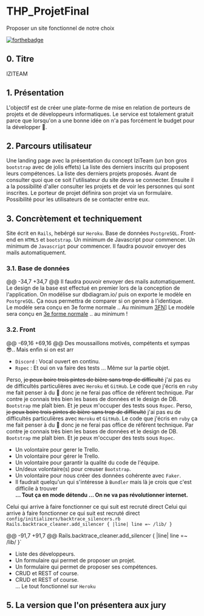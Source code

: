 # THP_ProjetFinal
Proposer un site fonctionnel de notre choix

[![forthebadge](https://forthebadge.com/images/badges/built-with-love.svg)](https://forthebadge.com)

## 0. Titre
IZITEAM
## 1. Présentation
L'objectif est de créer une plate-forme de mise en relation de porteurs de projets et de développeurs informatiques. 
Le service est totalement gratuit parce que lorsqu'on a une bonne idée on n'a pas forcément le budget pour la développer 💪.
## 2. Parcours utilisateur
Une landing page avec la présentation du concept IziTeam (un bon gros <code>bootstrap</code> avec de jolis effets) 
La liste des derniers inscrits qui proposent leurs compétences. 
La liste des derniers projets proposés. 
Avant de consulter quoi que ce soit l'utilisateur du site devra se connecter. 
Ensuite il a la possibilité d'aller consulter les projets et de voir les personnes qui sont inscrites. 
Le porteur de projet définira son projet via un formulaire. 
Possibilité pour les utilisateurs de se contacter entre eux.
## 3. Concrètement et techniquement
Site écrit en <code>Rails</code>, hebérgé sur <code>Heroku</code>. 
Base de données <code>PostgreSQL</code>. 
Front-end en <code>HTML5</code> et <code>bootstrap</code>. 
Un minimum de Javascript pour commencer. 
Un minimum de <code>Javascript</code> pour commencer. 
Il faudra pouvoir envoyer des mails automatiquement.

### 3.1. Base de données
@@ -34,7 +34,7 @@ Il faudra pouvoir envoyer des mails automatiquement.
Le design de la base est effectué en premier lors de la conception de l'application.
On modélise sur dbdiagram.io/ puis on exporte le modèle en <code>PostgreSQL</code>.
Ça nous permettra de comparer si on genere à l'identique.  
Le modèle sera conçu en 3e forme normale .. Au minimum [3FN](https://fr.wikipedia.org/wiki/Forme_normale_(bases_de_donn%C3%A9es_relationnelles))]
Le modèle sera conçu en [3e forme normale](https://fr.wikipedia.org/wiki/Forme_normale_(bases_de_donn%C3%A9es_relationnelles)) .. au minimum !

### 3.2. Front

@@ -69,16 +69,16 @@ Des moussaillons motivés, compétents et sympas 😎.. Mais enfin si on est arr
- <code>Discord</code> : Vocal ouvert en continu.
- <code>Rspec</code> : Et oui on va faire des tests ... Même sur la partie objet.

Perso, ~~je peux boire trois pintes de bière sans trop de difficulté~~ j'ai pas eu de difficultés particulières avec <code>Heroku</code> et <code>GitHub</code>. Le code que j'écris en <code>ruby</code> me fait penser à du 💩 donc je ne ferai pas office de référent technique. Par contre je connais très bien les bases de données et le design de DB. <code>Bootstrap</code> me plaît bien. Et je peux m'occuper des tests sous <code>Rspec</code>. 
Perso, ~~je peux boire trois pintes de bière sans trop de difficulté~~ j'ai pas eu de difficultés particulières avec <code>Heroku</code> et <code>GitHub</code>. Le code que j'écris en <code>ruby</code> ça me fait penser à du 💩 donc je ne ferai pas office de référent technique. Par contre je connais très bien les bases de données et le design de DB. <code>Bootstrap</code> me plaît bien. Et je peux m'occuper des tests sous <code>Rspec</code>. 

- Un volontaire pour gerer le Trello.
- Un volontaire pour gérer le Trello.
- Un volontaire pour garantir la qualité du code de l'équipe.
- Un/deux volontaire(s) pour creuser <code>Bootstrap</code>.
- Un volontaire pour nous créer des données cohérente avec <code>Faker</code>.
- Il faudrait quelqu'un qui s'intéresse à <code>Bundler</code> mais là je crois que c'est difficile à trouver  
 **... Tout ça en mode détendu ... On ne va pas révolutionner internet.**

Celui qui arrive à faire fonctionner ce qui suit est recruté direct
Celui qui arrive à faire fonctionner ce qui suit est recruté direct  
`config/initializers/backtrace_silencers.rb  
Rails.backtrace_cleaner.add_silencer { |line| line =~ /lib/ }`

@@ -91,7 +91,7 @@ Rails.backtrace_cleaner.add_silencer { |line| line =~ /lib/ }`
- Liste des développeurs.
- Un formulaire qui permet de proposer un projet.
- Un formulaire qui permet de proposer ses compétences.
- CRUD et REST of course.
- CRUD et REST of course.  
 ... Le tout fonctionnel sur <code>Heroku</code>

## 5. La version que l'on présentera aux jury